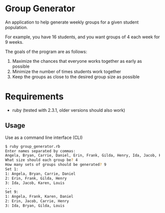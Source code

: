 # Group Generator
An application to help generate weekly groups for a given student population.

For example, you have 16 students, and you want groups of 4 each week for 9 weeks.

The goals of the program are as follows:
1. Maximize the chances that everyone works together as early as possible
2. Minimize the number of times students work together
3. Keep the groups as close to the desired group size as possible

# Requirements
* ruby (tested with 2.3.1, older versions should also work)

## Usage
Use as a command line interface (CLI)
```bash
$ ruby group_generator.rb
Enter names separated by commas:
Angela, Bryan, Carrie, Daniel, Erin, Frank, Gilda, Henry, Ida, Jacob, Karen, Louis
What size should each group be? 4
How many sets of groups should be generated? 9
Set 1:
1: Angela, Bryan, Carrie, Daniel
2: Erin, Frank, Gilda, Henry
3: Ida, Jacob, Karen, Louis
...
Set 9:
1: Angela, Frank, Karen, Daniel
2: Erin, Jacob, Carrie, Henry
3: Ida, Bryan, Gilda, Louis
```

